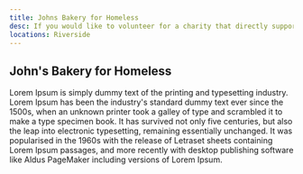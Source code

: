 ```yaml
---
title: Johns Bakery for Homeless
desc: If you would like to volunteer for a charity that directly supports older people who might be lonely, take a look at our various available programs.
locations: Riverside
---
```


## John's Bakery for Homeless
Lorem Ipsum is simply dummy text of the printing and typesetting industry. Lorem Ipsum has been the industry's standard dummy text ever since the 1500s, when an unknown printer took a galley of type and scrambled it to make a type specimen book. It has survived not only five centuries, but also the leap into electronic typesetting, remaining essentially unchanged. It was popularised in the 1960s with the release of Letraset sheets containing Lorem Ipsum passages, and more recently with desktop publishing software like Aldus PageMaker including versions of Lorem Ipsum.